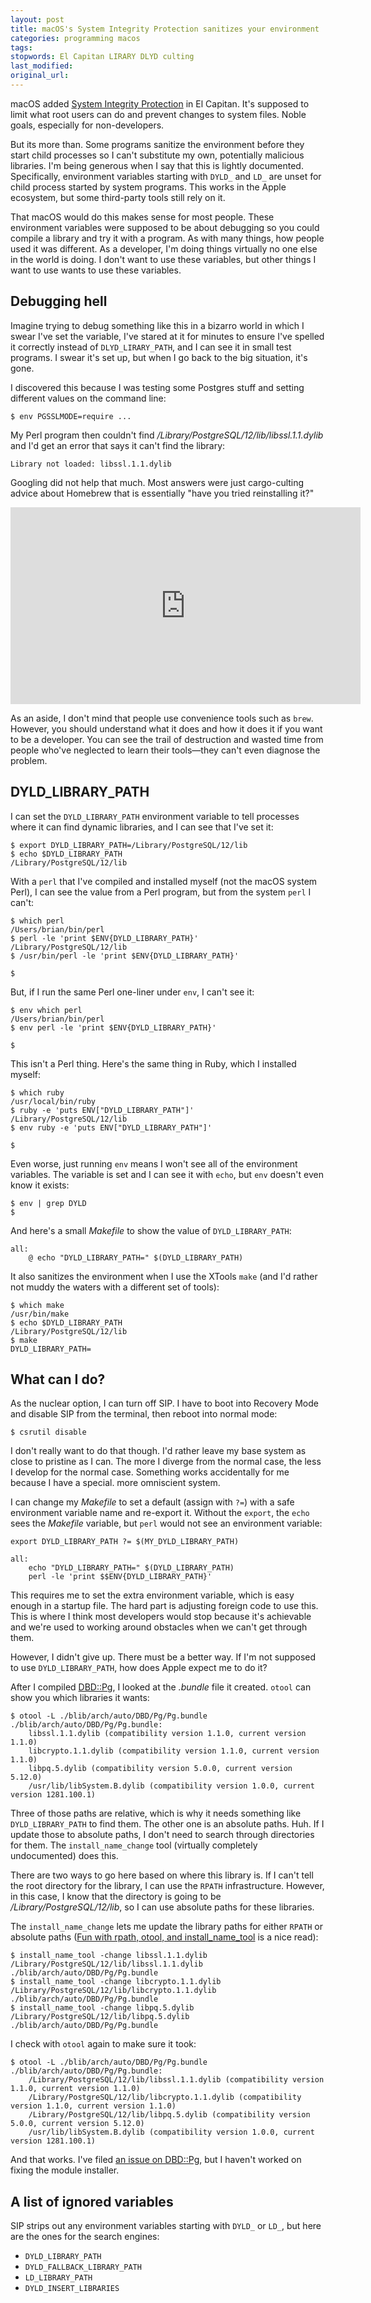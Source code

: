 ```yaml
---
layout: post
title: macOS's System Integrity Protection sanitizes your environment
categories: programming macos
tags:
stopwords: El Capitan LIRARY DLYD culting
last_modified:
original_url:
---
```


macOS added [System Integrity Protection](https://support.apple.com/en-us/HT204899) in El Capitan. It's supposed to limit what root users can do and prevent changes to system files. Noble goals, especially for non-developers.

<!--more-->

But its more than. Some programs sanitize the environment before they start child processes so I can't substitute my own, potentially malicious libraries. I'm being generous when I say that this is lightly documented. Specifically, environment variables starting with `DYLD_` and `LD_` are unset for child process started by system programs. This works in the Apple ecosystem, but some third-party tools still rely on it.

That macOS would do this makes sense for most people. These environment variables were supposed to be about debugging so you could compile a library and try it with a program. As with many things, how people used it was different. As a developer, I'm doing things virtually no one else in the world is doing. I don't want to use these variables, but other things I want to use wants to use these variables.

## Debugging hell

Imagine trying to debug something like this in a bizarro world in which I swear I've set the variable, I've stared at it for minutes to ensure I've spelled it correctly instead of `DLYD_LIRARY_PATH`, and I can see it in small test programs. I swear it's set up, but when I go back to the big situation, it's gone.

I discovered this because I was testing some Postgres stuff and setting different values on the command line:

    $ env PGSSLMODE=require ...

My Perl program then couldn't find */Library/PostgreSQL/12/lib/libssl.1.1.dylib* and I'd get an error that says it can't find the library:

    Library not loaded: libssl.1.1.dylib

Googling did not help that much. Most answers were just cargo-culting advice about Homebrew that is essentially "have you tried reinstalling it?"

<div class="youtube">
<iframe width="560" height="315" src="https://www.youtube.com/embed/t2F1rFmyQmY" frameborder="0" allow="accelerometer; autoplay; encrypted-media; gyroscope; picture-in-picture" allowfullscreen></iframe>
</div>

As an aside, I don't mind that people use convenience tools such as `brew`. However, you should understand what it does and how it does it if you want to be a developer. You can see the trail of destruction and wasted time from people who've neglected to learn their tools—they can't even diagnose the problem.

## DYLD_LIBRARY_PATH

I can set the `DYLD_LIBRARY_PATH` environment variable to tell processes where it can find dynamic libraries, and I can see that I've set it:

    $ export DYLD_LIBRARY_PATH=/Library/PostgreSQL/12/lib
    $ echo $DYLD_LIBRARY_PATH
    /Library/PostgreSQL/12/lib

With a `perl` that I've compiled and installed myself (not the macOS system Perl), I can see the value from a Perl program, but from the system `perl` I can't:

    $ which perl
    /Users/brian/bin/perl
    $ perl -le 'print $ENV{DYLD_LIBRARY_PATH}'
    /Library/PostgreSQL/12/lib
    $ /usr/bin/perl -le 'print $ENV{DYLD_LIBRARY_PATH}'

    $

But, if I run the same Perl one-liner under `env`, I can't see it:

    $ env which perl
    /Users/brian/bin/perl
    $ env perl -le 'print $ENV{DYLD_LIBRARY_PATH}'

    $

This isn't a Perl thing. Here's the same thing in Ruby, which I installed myself:

    $ which ruby
    /usr/local/bin/ruby
    $ ruby -e 'puts ENV["DYLD_LIBRARY_PATH"]'
    /Library/PostgreSQL/12/lib
    $ env ruby -e 'puts ENV["DYLD_LIBRARY_PATH"]'

    $

Even worse, just running `env` means I won't see all of the environment variables. The variable is set and I can see it with `echo`, but `env` doesn't even know it exists:

    $ env | grep DYLD
    $

And here's a small *Makefile* to show the value of `DYLD_LIBRARY_PATH`:

    all:
        @ echo "DYLD_LIBRARY_PATH=" $(DYLD_LIBRARY_PATH)

It also sanitizes the environment when I use the XTools `make` (and I'd rather not muddy the waters with a different set of tools):

    $ which make
    /usr/bin/make
    $ echo $DYLD_LIBRARY_PATH
    /Library/PostgreSQL/12/lib
    $ make
    DYLD_LIBRARY_PATH=

## What can I do?

As the nuclear option, I can turn off SIP. I have to boot into Recovery Mode and disable SIP from the terminal, then reboot into normal mode:

    $ csrutil disable

I don't really want to do that though. I'd rather leave my base system as close to pristine as I can. The more I diverge from the normal case, the less I develop for the normal case. Something works accidentally for me because I have a special. more omniscient system.

I can change my _Makefile_ to set a default (assign with `?=`) with a safe environment variable name and re-export it. Without the `export`, the `echo` sees the *Makefile* variable, but `perl` would not see an environment variable:

    export DYLD_LIBRARY_PATH ?= $(MY_DYLD_LIBRARY_PATH)

    all:
        echo "DYLD_LIBRARY_PATH=" $(DYLD_LIBRARY_PATH)
        perl -le 'print $$ENV{DYLD_LIBRARY_PATH}'

This requires me to set the extra environment variable, which is easy enough in a startup file. The hard part is adjusting foreign code to use this. This is where I think most developers would stop because it's achievable and we're used to working around obstacles when we can't get through them.

However, I didn't give up. There must be a better way. If I'm not supposed to use `DYLD_LIBRARY_PATH`, how does Apple expect me to do it?

After I compiled [DBD::Pg](https://metacpan.org/pod/DBD::Pg), I looked at the *.bundle* file it created. `otool` can show you which libraries it wants:

    $ otool -L ./blib/arch/auto/DBD/Pg/Pg.bundle
    ./blib/arch/auto/DBD/Pg/Pg.bundle:
        libssl.1.1.dylib (compatibility version 1.1.0, current version 1.1.0)
        libcrypto.1.1.dylib (compatibility version 1.1.0, current version 1.1.0)
        libpq.5.dylib (compatibility version 5.0.0, current version 5.12.0)
        /usr/lib/libSystem.B.dylib (compatibility version 1.0.0, current version 1281.100.1)

Three of those paths are relative, which is why it needs something like `DYLD_LIBRARY_PATH` to find them. The other one is an absolute paths. Huh. If I update those to absolute paths, I don't need to search through directories for them. The `install_name_change` tool (virtually completely undocumented) does this.

There are two ways to go here based on where this library is. If I can't tell the root directory for the library, I can use the `RPATH` infrastructure. However, in this case, I know that the directory is going to be */Library/PostgreSQL/12/lib*, so I can use absolute paths for these libraries.

The `install_name_change` lets me update the library paths for either `RPATH` or absolute paths ([Fun with rpath, otool, and install_name_tool](https://medium.com/@donblas/fun-with-rpath-otool-and-install-name-tool-e3e41ae86172) is a nice read):

    $ install_name_tool -change libssl.1.1.dylib /Library/PostgreSQL/12/lib/libssl.1.1.dylib ./blib/arch/auto/DBD/Pg/Pg.bundle
    $ install_name_tool -change libcrypto.1.1.dylib /Library/PostgreSQL/12/lib/libcrypto.1.1.dylib ./blib/arch/auto/DBD/Pg/Pg.bundle
    $ install_name_tool -change libpq.5.dylib /Library/PostgreSQL/12/lib/libpq.5.dylib ./blib/arch/auto/DBD/Pg/Pg.bundle

I check with `otool` again to make sure it took:

    $ otool -L ./blib/arch/auto/DBD/Pg/Pg.bundle
    ./blib/arch/auto/DBD/Pg/Pg.bundle:
        /Library/PostgreSQL/12/lib/libssl.1.1.dylib (compatibility version 1.1.0, current version 1.1.0)
        /Library/PostgreSQL/12/lib/libcrypto.1.1.dylib (compatibility version 1.1.0, current version 1.1.0)
        /Library/PostgreSQL/12/lib/libpq.5.dylib (compatibility version 5.0.0, current version 5.12.0)
        /usr/lib/libSystem.B.dylib (compatibility version 1.0.0, current version 1281.100.1)

And that works. I've filed [an issue on DBD::Pg](https://github.com/bucardo/dbdpg/issues/69), but I haven't worked on fixing the module installer.

## A list of ignored variables

SIP strips out any environment variables starting with `DYLD_` or `LD_`, but here are the ones for the search engines:

* `DYLD_LIBRARY_PATH`
* `DYLD_FALLBACK_LIBRARY_PATH`
* `LD_LIBRARY_PATH`
* `DYLD_INSERT_LIBRARIES`
